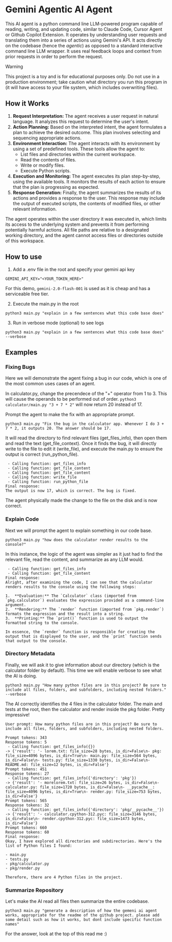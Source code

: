# Gemini Agentic AI Agent

This AI agent is a python command line LLM-powered program capable of reading, writing, and updating code, similar to Claude Code, Cursor Agent or Github Copilot Extension. It operates by understanding user requests and translating them into a series of actions using Gemini's API. It acts directly on the codebase (hence the _agentic_) as opposed to a standard interactive command line LLM wrapper. It uses real feedback loops and context from prior requests in order to perform the request.

> [!WARNING]
> This project is a toy and is for educational purposes only. Do not use in a production environment; take caution what directory you run this program in (it will have access to your file system, which includes overwriting files).

## How it Works

1.  **Request Interpretation:** The agent receives a user request in natural language. It analyzes this request to determine the user's intent.
2.  **Action Planning:** Based on the interpreted intent, the agent formulates a plan to achieve the desired outcome. This plan involves selecting and sequencing appropriate actions.
3.  **Environment Interaction:** The agent interacts with its environment by using a set of predefined tools. These tools allow the agent to:
    *   List files and directories within the current workspace.
    *   Read the contents of files.
    *   Write or modify files.
    *   Execute Python scripts.
4.  **Execution and Monitoring:** The agent executes its plan step-by-step, using the available tools. It monitors the results of each action to ensure that the plan is progressing as expected.
5.  **Response Generation:** Finally, the agent summarizes the results of its actions and provides a response to the user. This response may include the output of executed scripts, the contents of modified files, or other relevant information.

The agent operates within the user directory it was executed in, which limits its access to the underlying system and prevents it from performing potentially harmful actions. All file paths are relative to a designated working directory, and the agent cannot access files or directories outside of this workspace.

## How to use

1) Add a .env file in the root and specify your gemini api key

```
GEMINI_API_KEY="<YOUR_TOKEN_HERE>"
```

For this demo, `gemini-2.0-flash-001` is used as it is cheap and has a serviceable free tier.
  
2) Execute the main.py in the root

```
python3 main.py "explain in a few sentences what this code base does"
```

3) Run in verbose mode (optional) to see logs

```
python3 main.py "explain in a few sentences what this code base does" --verbose
```

## Examples

### Fixing Bugs

Here we will demonstrate the agent fixing a bug in our code, which is one of the most common uses cases of an agent.

In calculator.py, change the precendece of the "+" operator from 1 to 3. This will cause the operands to be performed out of order. `python3 calculator/main.py "3 + 7 * 2"` will now return 20 instead of 17.

Prompt the agent to make the fix with an appropriate prompt.

```
python3 main.py "Fix the bug in the calculator app. Whenever I do 3 + 7 * 2, it outputs 20. The answer should be 17.
```

It will read the directory to find relevant files (get_files_info), then open them and read the text (get_file_context). Once it finds the bug, it will directly write to the file to edit it (write_file), and execute the main.py to ensure the output is correct (run_python_file).

```
 - Calling function: get_files_info
 - Calling function: get_file_content
 - Calling function: get_file_content
 - Calling function: write_file
 - Calling function: run_python_file
Final response:
The output is now 17, which is correct. The bug is fixed.
```

The agent physically made the change to the file on the disk and is now correct.

### Explain Code

Next we will prompt the agent to explain something in our code base.

```
python3 main.py "how does the calculator render results to the console?"
```

In this instance, the logic of the agent was simpler as it just had to find the relevant file, read the content, and summarize as any LLM would.

```
 - Calling function: get_files_info
 - Calling function: get_file_content
Final response:
Alright, after examining the code, I can see that the calculator renders results to the console using the following steps:

1.  **Evaluation:** The `Calculator` class (imported from `pkg.calculator`) evaluates the expression provided as a command-line argument.
2.  **Rendering:** The `render` function (imported from `pkg.render`) formats the expression and the result into a string.
3.  **Printing:** The `print()` function is used to output the formatted string to the console.

In essence, the `render` function is responsible for creating the output that is displayed to the user, and the `print` function sends that output to the console.
```

### Directory Metadata

Finally, we will ask it to give information about our directory (which is the calculator folder by default). This time we will enable verbose to see what the AI is doing.

```
python3 main.py "How many python files are in this project? Be sure to include all files, folders, and subfolders, including nested folders." --verbose
```

The AI correctly identifies the 4 files in the calculator folder. The main and tests at the root, then the calculator and render inside the pkg folder. Pretty impressive!

```
User prompt: How many python files are in this project? Be sure to include all files, folders, and subfolders, including nested folders.

Prompt tokens: 343
Response tokens: 5
 - Calling function: get_files_info({})
-> {'result': '- lorem.txt: file_size=28 bytes, is_dir=False\n- pkg: file_size=4096 bytes, is_dir=True\n- main.py: file_size=564 bytes, is_dir=False\n- tests.py: file_size=1330 bytes, is_dir=False\n- README.md: file_size=12 bytes, is_dir=False'}
Prompt tokens: 451
Response tokens: 27
 - Calling function: get_files_info({'directory': 'pkg'})
-> {'result': '- morelorem.txt: file_size=26 bytes, is_dir=False\n- calculator.py: file_size=1720 bytes, is_dir=False\n- __pycache__: file_size=4096 bytes, is_dir=True\n- render.py: file_size=753 bytes, is_dir=False'}
Prompt tokens: 565
Response tokens: 32
 - Calling function: get_files_info({'directory': 'pkg/__pycache__'})
-> {'result': '- calculator.cpython-312.pyc: file_size=3146 bytes, is_dir=False\n- render.cpython-312.pyc: file_size=1473 bytes, is_dir=False'}
Prompt tokens: 660
Response tokens: 60
Final response:
Okay, I have explored all directories and subdirectories. Here's the list of Python files I found:

- main.py
- tests.py
- pkg/calculator.py
- pkg/render.py

Therefore, there are 4 Python files in the project.
```

### Summarize Repository

Let's make the AI read all files then summarize the entire codebase.

```
python3 main.py "generate a description of how the gemeni ai agent works, appropriate for the readme of the github project. please add some detail such as how it works, but dont include specific function names"
```

For the answer, look at the top of this read me :)
